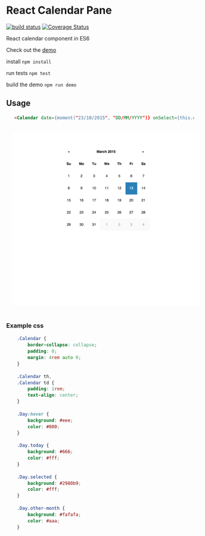 # React Calendar Pane

[![build status](https://img.shields.io/travis/tomkp/react-calendar-pane/master.svg?style=flat-square)](https://travis-ci.org/tomkp/react-calendar-pane)
[![Coverage Status](https://img.shields.io/coveralls/tomkp/react-calendar-pane/master.svg?style=flat-square)](https://coveralls.io/r/tomkp/react-calendar?branch=master)


React calendar component in ES6

Check out the [demo](http://hard-to-find-door.surge.sh/)


install
```npm install```

run tests
```npm test```

build the demo
```npm run demo```


## Usage


```html
   <Calendar date={moment("23/10/2015", "DD/MM/YYYY")} onSelect={this.onSelect} />
```

<div align="center">
  <img src="docs/cap1.png" style="margin:1rem;" />
</div>

### Example css

```css
    .Calendar {
        border-collapse: collapse;
        padding: 0;
        margin: 4rem auto 0;
    }

    .Calendar th,
    .Calendar td {
        padding: 1rem;
        text-align: center;
    }

    .Day:hover {
        background: #eee;
        color: #000;
    }

    .Day.today {
        background: #666;
        color: #fff;
    }

    .Day.selected {
        background: #2980b9;
        color: #fff;
    }

    .Day.other-month {
        background: #fafafa;
        color: #aaa;
    }
```




